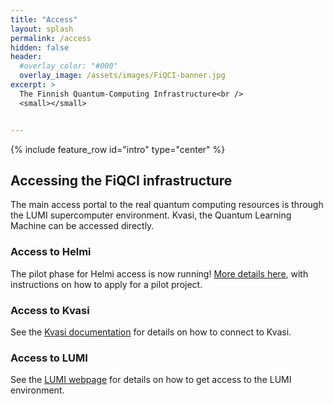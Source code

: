 ```yaml
---
title: "Access"
layout: splash
permalink: /access
hidden: false
header:
  #overlay_color: "#000"
  overlay_image: /assets/images/FiQCI-banner.jpg
excerpt: >
  The Finnish Quantum-Computing Infrastructure<br />
  <small></small>


---
```


{% include feature_row id="intro" type="center" %}

## Accessing the FiQCI infrastructure

The main access portal to the real quantum computing resources is through the LUMI supercomputer environment. Kvasi, the Quantum Learning Machine can be accessed directly.

### Access to Helmi

The pilot phase for Helmi access is now running! [More details here](_posts/2022-11-01-Helmi-pilot/), with instructions on how to apply for a pilot project.

### Access to Kvasi

See the [Kvasi documentation](https://docs.csc.fi/computing/quantum-computing/overview/#kvasi) for details on how to connect to Kvasi.

### Access to LUMI

See the [LUMI webpage](https://www.lumi-supercomputer.eu/get-started-2021/users-in-finland/) for details on how to get access to the LUMI environment.



